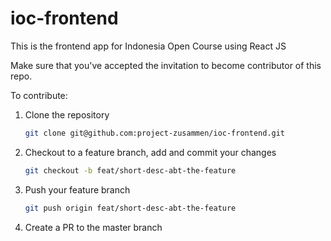 # ioc-frontend
This is the frontend app for Indonesia Open Course using React JS

Make sure that you've accepted the invitation to become contributor of this repo.

To contribute:

1. Clone the repository
    ```bash
    git clone git@github.com:project-zusammen/ioc-frontend.git
    ```

2. Checkout to a feature branch, add and commit your changes
    ```bash
    git checkout -b feat/short-desc-abt-the-feature
    ```

3. Push your feature branch
    ```bash
    git push origin feat/short-desc-abt-the-feature
    ```

4. Create a PR to the master branch
